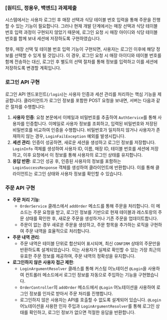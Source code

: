 ### [원티드, 정용우, 백엔드] 과제제출

시스템에서는 사용자 로그인 후 매장 선택과 식당 테이블 번호 입력을 통해 주문을 진행할 수 있는 기능이 필요합니다. 그러나 현재 개발 단계에서는 매장 선택과 식당 테이블 번호 입력 과정이 구현되지 않았기 때문에, 로그인 요청 시 매장 아이디와 식당 테이블 번호를 함께 보내 세션에 저장하도록 구현하였습니다.

향후, 매장 선택 및 테이블 번호 입력 기능이 구현되면, 사용자는 로그인 이후에 해당 정보를 선택할 수 있게 될 것입니다. 이 경우, 로그인 요청 시 매장 아이디와 테이블 번호를 함께 전송하는 대신, 로그인 후 별도의 선택 절차를 통해 정보를 입력하고 이를 세션에 저장하도록 변경할 계획입니다.

### 로그인 API 구현

로그인 API 엔드포인트(`/login`)는 사용자 인증과 세션 관리를 처리하는 핵심 기능을 제공합니다. 클라이언트가 로그인 정보를 포함한 POST 요청을 보내면, 서버는 다음과 같은 절차를 수행합니다:

1. **사용자 인증**: 요청 본문에서 이메일과 비밀번호를 추출하여 `AuthService`를 통해 사용자를 인증합니다. 이메일로 사용자 정보를 조회하고, 입력된 비밀번호와 저장된 비밀번호를 비교하여 인증을 수행합니다. 비밀번호가 일치하지 않거나 사용자가 존재하지 않는 경우, `LoginFailException` 예외를 발생시킵니다.
2. **세션 관리**: 인증이 성공하면, 새로운 세션을 생성하고 로그인 정보를 저장합니다. `LoginInfo` 객체를 생성하여 사용자 ID, 이름, 매장 ID, 테이블 번호를 세션에 저장하고, 이후 요청에서 이 정보를 통해 사용자의 로그인 상태를 유지합니다.
3. **응답 반환**: 로그인 성공 후, 인증된 사용자의 정보를 포함하는 `LoginSuccessResponse` 객체를 생성하여 클라이언트에 반환합니다. 이를 통해 클라이언트는 로그인 상태와 사용자 정보를 확인할 수 있습니다.

### 주문 API 구현

- **주문 처리 기능**:
    - `OrderService` 클래스에서 `addOrder` 메소드를 통해 주문을 처리합니다. 이 메소드는 주문 요청을 받고, 로그인 정보를 기반으로 현재 테이블과 레스토랑의 주문 상태를 확인한 후, 새로운 주문을 생성하거나 기존 주문을 업데이트합니다.
    - 주문이 없는 경우 새로운 주문을 생성하고, 주문 항목을 추가하는 로직을 구현하여 주문 내역을 효율적으로 처리합니다.
- **주문 내역 관리**:
    - 주문 내역은 테이블 단위로 합산되어 표시되며, 최신 `CONFIRM` 상태의 주문만을 반환하도록 설계되었습니다. 이는 사용자가 실제로 확인할 수 있는 가장 최근의 유효한 주문 정보를 제공하여, 주문 내역의 정확성을 유지합니다.
- **로그인하지 않은 사용자 접근 제한**:
    - `LoginArgumentResolver` 클래스를 통해 커스텀 어노테이션 `@Login`을 사용하여 컨트롤러 메소드에서 로그인 정보를 자동으로 주입하는 기능을 구현했습니다.
    - `OrderController`의 `addOrder` 메소드에서 `@Login` 어노테이션을 사용하여 로그인 정보를 인자로 받아서 주문 처리를 진행합니다.
    - 로그인하지 않은 사용자는 API를 호출할 수 없도록 설계되어 있습니다. `@Login` 어노테이션을 사용한 인자 주입과 `LoginArgumentResolver`를 통해 로그인 상태를 확인하고, 로그인 정보가 없으면 적절한 응답을 반환합니다.
